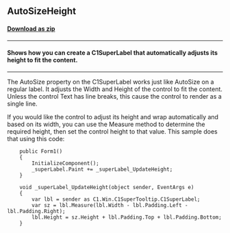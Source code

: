 ## AutoSizeHeight
#### [Download as zip](https://grapecity.github.io/DownGit/#/home?url=https://github.com/GrapeCity/ComponentOne-WinForms-Samples/tree/master/NetFramework\SuperTooltip\CS\AutoSizeHeight\AutoSizeHeight)
____
#### Shows how you can create a C1SuperLabel that automatically adjusts its height to fit the content.
____
The AutoSize property on the C1SuperLabel works just like AutoSize on a regular label. It adjusts the Width and Height of the control to fit the content. Unless the control Text has line breaks, this cause the control to render as a single line. 

If you would like the control to adjust its height and wrap automatically and based on its width, you can use the Measure method to determine the required height, then set the control height to that value. This sample does that using this code: 

```
    public Form1()
    {
        InitializeComponent();
        _superLabel.Paint += _superLabel_UpdateHeight;
    }

    void _superLabel_UpdateHeight(object sender, EventArgs e)
    {
        var lbl = sender as C1.Win.C1SuperTooltip.C1SuperLabel;
        var sz = lbl.Measure(lbl.Width - lbl.Padding.Left - lbl.Padding.Right);
        lbl.Height = sz.Height + lbl.Padding.Top + lbl.Padding.Bottom;
    }
```
